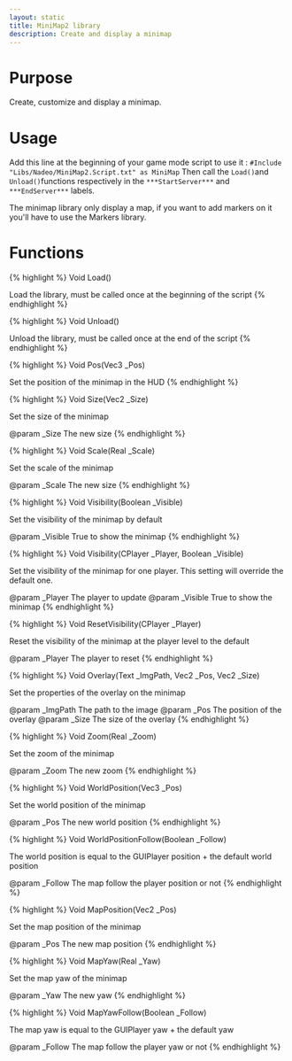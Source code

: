 ```yaml
---
layout: static
title: MiniMap2 library 
description: Create and display a minimap
---
```


# Purpose
Create, customize and display a minimap.

# Usage
Add this line at the beginning of your game mode script to use it :
`#Include "Libs/Nadeo/MiniMap2.Script.txt" as MiniMap`
Then call the `Load()`and `Unload()`functions respectively in the `***StartServer***` and `***EndServer***` labels.

The minimap library only display a map, if you want to add markers on it you'll have to use the Markers library.

# Functions
{% highlight %} 
Void Load()

Load the library, must be called once at the beginning of the script
{% endhighlight %}

{% highlight %} 
Void Unload()

Unload the library, must be called once at the end of the script
{% endhighlight %}

{% highlight %} 
Void Pos(Vec3 _Pos)

Set the position of the minimap in the HUD
{% endhighlight %}

{% highlight %} 
Void Size(Vec2 _Size)

Set the size of the minimap

@param  _Size The new size
{% endhighlight %}

{% highlight %} 
Void Scale(Real _Scale)

Set the scale of the minimap

@param  _Scale  The new size
{% endhighlight %}

{% highlight %} 
Void Visibility(Boolean _Visible)

Set the visibility of the minimap by default

@param  _Visible  True to show the minimap
{% endhighlight %}

{% highlight %} 
Void Visibility(CPlayer _Player, Boolean _Visible)

Set the visibility of the minimap for one player. This setting will override the default one.

@param  _Player   The player to update
@param  _Visible  True to show the minimap
{% endhighlight %}

{% highlight %} 
Void ResetVisibility(CPlayer _Player)

Reset the visibility of the minimap at the player level to the default

@param  _Player   The player to reset
{% endhighlight %}

{% highlight %} 
Void Overlay(Text _ImgPath, Vec2 _Pos, Vec2 _Size)

Set the properties of the overlay on the minimap

@param  _ImgPath    The path to the image
@param  _Pos      The position of the overlay
@param  _Size     The size of the overlay
{% endhighlight %}

{% highlight %} 
Void Zoom(Real _Zoom)

Set the zoom of the minimap

@param  _Zoom   The new zoom
{% endhighlight %}

{% highlight %} 
Void WorldPosition(Vec3 _Pos)

Set the world position of the minimap

@param  _Pos  The new world position
{% endhighlight %}

{% highlight %} 
Void WorldPositionFollow(Boolean _Follow)

The world position is equal to the GUIPlayer position + the default world position

@param  _Follow   The map follow the player position or not
{% endhighlight %}

{% highlight %} 
Void MapPosition(Vec2 _Pos)

Set the map position of the minimap

@param  _Pos  The new map position
{% endhighlight %}

{% highlight %}
Void MapYaw(Real _Yaw)

Set the map yaw of the minimap

@param  _Yaw  The new yaw
{% endhighlight %}

{% highlight %}
Void MapYawFollow(Boolean _Follow)

The map yaw is equal to the GUIPlayer yaw + the default yaw

@param  _Follow   The map follow the player yaw or not
{% endhighlight %}